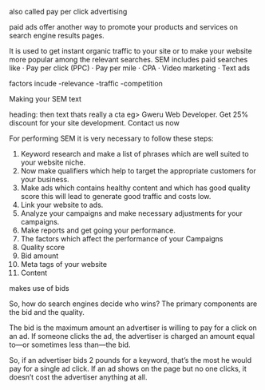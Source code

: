 also called pay per click advertising 

paid ads offer another way to promote your products and services on search engine results pages. 

It is used to get instant organic traffic to your site or to make your website more popular among the relevant searches. 
SEM includes paid searches like
· Pay per click (PPC)
· Pay per mile
· CPA
· Video marketing
· Text ads
 

 factors incude 
 -relevance
 -traffic
 -competition

 Making your SEM text

 heading: then text thats really a cta
 eg> Gweru Web Developer. Get 25% discount for your site development. Contact us now

For performing SEM it is very necessary to follow these steps:
1.  Keyword research and make a list of phrases which are well suited to your website niche.
2.  Now make qualifiers which help to target the appropriate customers for your business.
3.  Make ads which contains healthy content and which has good quality score this will lead to generate good traffic and costs low.
4.  Link your website to ads.
5.  Analyze your campaigns and make necessary adjustments for your campaigns.
6.  Make reports and get going your performance.
7.  The factors which affect the performance of your Campaigns
1.  Quality score
2.  Bid amount
3.  Meta tags of your website
4.  Content

makes use of bids 

So, how do search engines decide who wins? The primary components are the bid and the quality.

The bid is the maximum amount an advertiser is willing to pay for a click on an ad. If someone clicks the ad, the advertiser is charged an amount equal to—or sometimes less than—the bid.

So, if an advertiser bids 2 pounds for a keyword, that’s the most he would pay for a single ad click. If an ad shows on the page but no one clicks, it doesn’t cost the advertiser anything at all.

